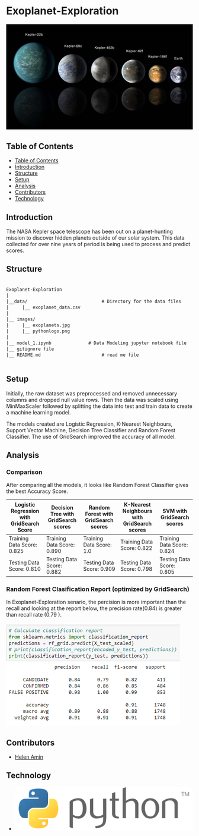 # Exoplanet-Exploration

![planets View](Images/exoplanets.jpg)

## Table of Contents

- [Table of Contents](#table-of-contents)
- [Introduction](#Introduction)
- [Structure](#Structure)
- [Setup](#Setup)
- [Analysis](#Analysis)
- [Contributors](#Contributors)
- [Technology](#Technology)

## Introduction

The NASA Kepler space telescope has been out on a planet-hunting mission to discover hidden planets
outside of our solar system. This data collected for over nine years of period is being used to process and
predict scores. 


## Structure
```
 
Exoplanet-Exploration
|
|__data/                            # Directory for the data files
|     |__ exoplanet_data.csv
|
|__ images/
|     |__ exoplanets.jpg
|     |__ pythonlogo.png
|
|__ model_1.ipynb              # Data Modeling jupyter notebook file
|__ gitignore file
|__ README.md                       # read me file
                   

```

## Setup

Initially, the raw dataset was preprocessed and removed unnecessary columns and dropped null value
rows. Then the data was scaled using MinMaxScaler followed by splitting the data into test and train
data to create a machine learning model. 

The models created are Logistic Regression, K-Nearest Neighbours, Support Vector Machine, Decision Tree Classifier and Random Forest Classifier. The use of GridSearch improved the accuracy of all model.

## Analysis

### Comparison
After comparing all the models, it looks like Random Forest Classifier gives the best Accuracy Score.

| Logistic Regression with GridSearch Score | Decision Tree with GridSearch scores | Random Forest with GridSearch scores | K-Nearest Neighbours with GridSearch scores | SVM with GridSearch scores |
|-|-|-|-|-|
| Training Data Score: 0.825 | Training Data Score: 0.890 | Training Data Score: 1.0 | Training Data Score: 0.822 | Training Data Score: 0.824 |
| Testing Data Score: 0.810 | Testing Data Score: 0.882 | Testing Data Score: 0.909 | Testing Data Score: 0.798 |Testing Data Score: 0.805 |

### Random Forest Clasification Report (optimized by GridSearch)
In Exoplanet-Exploration senario, the percision is more important than the recall and looking at the report below, the precision rate(0.84) is greater than recall rate (0.79 ).


![Random Forest Clasification Report](Images/RandomForestClasificationReport.png)

## Contributors

- [Helen Amin](https://github.com/helenamin)

## Technology

- ![PythonLogo](Images/pythonlogo.png)
